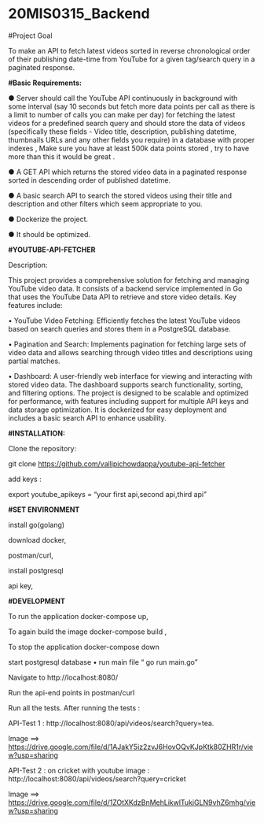 # 20MIS0315_Backend

#Project Goal

To make an API to fetch latest videos sorted in reverse chronological order of their publishing date-time from YouTube for a given tag/search query in a paginated response.


**#Basic Requirements:**

●  Server should call the YouTube API continuously in background with some interval (say 10 seconds but fetch more data points per call as there is a limit to number of calls you can make per day) for fetching the latest videos for a predefined search query and should store the data of videos (specifically these fields - Video title, description, publishing datetime, thumbnails URLs and any other fields you require) in a database with proper indexes , Make sure you have at least 500k data points stored , try to have more than this it would be great .


●  A GET API which returns the stored video data in a paginated response sorted in descending order of published datetime.


●  A basic search API to search the stored videos using their title and description and other filters which seem appropriate to you.

●  Dockerize the project.


●  It should be optimized.

**#YOUTUBE-API-FETCHER**

Description:

This project provides a comprehensive solution for fetching and managing YouTube video data. It consists of a backend service implemented in Go that uses the YouTube Data API to retrieve and store video details. Key features include:

• YouTube Video Fetching: Efficiently fetches the latest YouTube videos based on search queries and stores them in a PostgreSQL database.


• Pagination and Search: Implements pagination for fetching large sets of video data and allows searching through video titles and descriptions using partial matches.


• Dashboard: A user-friendly web interface for viewing and interacting with stored video data. The dashboard supports search functionality, sorting, and filtering options. The project is designed to be scalable and optimized for performance, with features including support for multiple API keys and data storage optimization. It is dockerized for easy deployment and includes a basic search API to enhance usability.

**#INSTALLATION:**

Clone the repository: 

git clone https://github.com/vallipichowdappa/youtube-api-fetcher


add keys : 

export youtube_apikeys = “your first api,second api,third api”

**#SET ENVIRONMENT**

install go(golang)

download docker,

postman/curl,

install postgresql

api key,

**#DEVELOPMENT**

To run the application docker-compose up,

To again build the image docker-compose build ,

To stop the application docker-compose down

start postgresql database • run main file “ go run main.go”

Navigate to http://localhost:8080/

Run the api-end points in postman/curl

Run all the tests. After running the tests :

API-Test 1 : http://localhost:8080/api/videos/search?query=tea.


Image ==>  https://drive.google.com/file/d/1AJakY5iz2zvJ6HovOQvKJpKtk80ZHR1r/view?usp=sharing


API-Test 2 : on cricket with youtube image : http://localhost:8080/api/videos/search?query=cricket


Image ==>  https://drive.google.com/file/d/1ZOtXKdzBnMehLikwlTukiGLN9vhZ6mhg/view?usp=sharing
